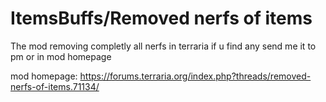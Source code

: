 # ItemsBuffs/Removed nerfs of items
The mod removing completly all nerfs in terraria 
if u find any send me it  to pm or in mod homepage

mod homepage: https://forums.terraria.org/index.php?threads/removed-nerfs-of-items.71134/
